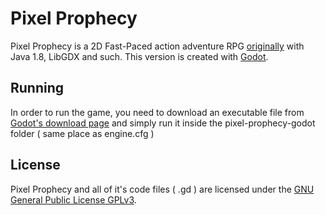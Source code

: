 Pixel Prophecy
==============

Pixel Prophecy is a 2D Fast-Paced action adventure RPG [originally][original] with Java 1.8, LibGDX and such. This version is created with [Godot][godot].

Running
-------
In order to run the game, you need to download an executable file from [Godot's download page][godotdl] and simply run it inside the pixel-prophecy-godot folder ( same place as engine.cfg )

License
-------

Pixel Prophecy and all of it's code files ( .gd ) are licensed under the [GNU General Public License GPLv3][gplv3].

[original]: https://github.com/Allexit/pixel-prophecy
[godot]: https://godotengine.org/
[godotdl]: https://godotengine.org/download/
[gplv3]: http://gnu.org/licenses/gpl-3.0.html
